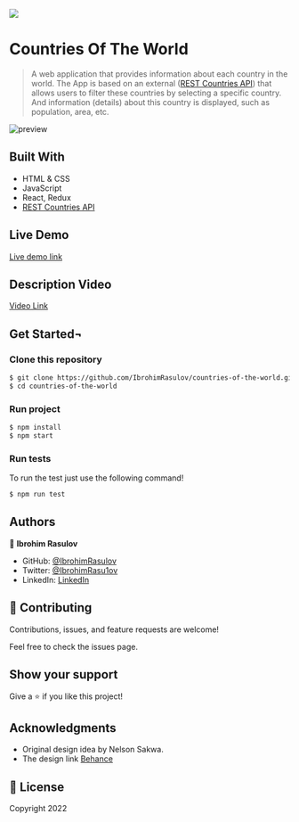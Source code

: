 ![](https://img.shields.io/badge/Microverse-blueviolet)

# Countries Of The World

> A web application that provides information about each country in the world. The App is based on an external ([REST Countries API](https://restcountries.com/)) that allows users to filter these countries by selecting a specific country. And information (details) about this country is displayed, such as population, area, etc.

![preview](./src/assets/mobile.gif)

## Built With

- HTML & CSS
- JavaScript
- React, Redux
- [REST Countries API](https://restcountries.com/)

## Live Demo

[Live demo link](https://622d58d78174992ba18f3565--lucid-booth-a8da06.netlify.app/)

## Description Video

[Video Link](https://www.loom.com/share/dcf555ef45dc491c8b3f081f7813ee68)

## Get Started¬

### Clone this repository

```bash
$ git clone https://github.com/IbrohimRasulov/countries-of-the-world.git
$ cd countries-of-the-world
```

### Run project

```bash
$ npm install
$ npm start
```

### Run tests

To run the test just use the following command!

```bash
$ npm run test
```

## Authors

👤 **Ibrohim Rasulov**

- GitHub: [@IbrohimRasulov](https://github.com/IbrohimRasulov)
- Twitter: [@IbrohimRasu1ov](https://twitter.com/IbrohimRasu1ov)
- LinkedIn: [LinkedIn](https://www.linkedin.com/in/ibrohim-rasulov-a88352209/)

## 🤝 Contributing

Contributions, issues, and feature requests are welcome!

Feel free to check the issues page.

## Show your support

Give a ⭐️ if you like this project!

## Acknowledgments

- Original design idea by Nelson Sakwa.
- The design link [Behance](https://www.behance.net/sakwadesignstudio)

## 📝 License

Copyright 2022
